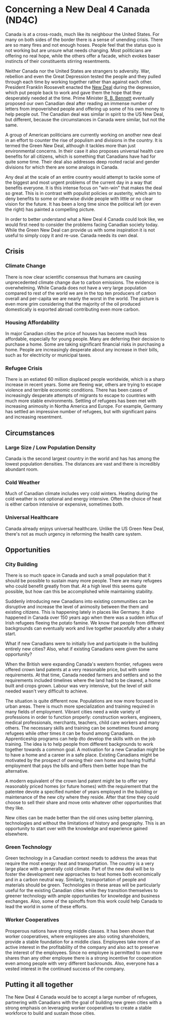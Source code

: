 # Concerning a New Deal 4 Canada (ND4C)

Canada is at a cross-roads, much like its neighbour the United States. For many on both sides of the border there is a sense of unending crisis. There are so many fires and not enough hoses. People feel that the status quo is not working but are unsure what needs changing. Most politicians are offering no real hope, while the others offer a facade, which evokes baser instincts of their constituents stirring resentments.

Neither Canada nor the United States are strangers to adversity. War, rebellion and even the Great Depression tested the people and they pulled through each time by working together rather than against each other. President Franklin Roosevelt enacted the [New Deal](https://en.wikipedia.org/wiki/New_Deal) during the depression, which put people back to work and gave them the hope that they desperately needed at the time. Prime Minister [R. B. Bennett](https://en.wikipedia.org/wiki/R._B._Bennett#Bennett's_New_Deal) eventually proposed our own Canadian deal after reading an immense number of letters from impoverished people and offering up some of his own money to help people out. The Canadian deal was similar in spirit to the US New Deal, but different, because the circumstances in Canada were similar, but not the same.

A group of American politicians are currently working on another new deal in an effort to counter the rise of populism and divisions in the country. It is termed the Green New Deal, although it tackles more than just environmental concerns. In their case it also proposes universal health care benefits for all citizens, which is something that Canadians have had for quite some time. Their deal also addresses deep rooted racial and gender divisions for which there are some analogs in Canada.

Any deal at the scale of an entire country would attempt to tackle some of the biggest and most urgent problems of the current day in a way that benefits everyone. It is this intense focus on "win-win" that makes the deal so great. This is in contrast with populist policies or austerity, which aim to deny benefits to some or otherwise divide people with little or no clear vision for the future. It has been a long time since the political left (or even the right) has painted a compelling picture.

In order to better understand what a New Deal 4 Canada could look like, we would first need to consider the problems facing Canadian society today. While the Green New Deal can provide us with some inspiration it is not useful to simply copy it and re-use. Canada needs its own deal.

## Crisis

### Climate Change

There is now clear scientific consensus that humans are causing unprecedented climate change due to carbon emissions. The evidence is overwhelming. While Canada does not have a very large population compared to rest of the world we are in the top ten producers of carbon overall and per-capita we are nearly the worst in the world. The picture is even more grim considering that the majority of the oil produced domestically is exported abroad contributing even more carbon.

### Housing Affordability

In major Canadian cities the price of houses has become much less affordable, especially for young people. Many are deferring their decision to purchase a home. Some are taking significant financial risks in purchasing a home. People are increasingly desperate about any increase in their bills, such as for electricity or municipal taxes.

### Refugee Crisis

There is an estiated 60 million displaced people worldwide, which is a sharp increase in recent years. Some are fleeing war, others are trying to escape violence and terrible economic conditions. There has been cases of increasingly desperate attempts of migrants to escape to countries with much more stable environments. Settling of refugees has been met with increasing animosity in Northa America and Europe. For example, Germany has settled an impressive number of refugees, but with significant pains and increasing resentment.

## Circumstances

### Large Size / Low Population Density

Canada is the second largest country in the world and has has among the lowest population densities. The distances are vast and there is incredibly abundant room.

### Cold Weather

Much of Canadian climate includes very cold winters. Heating during the cold weather is not optional and energy intensive. Often the choice of heat is either carbon intensive or expensive, sometimes both.

### Universal Healthcare

Canada already enjoys universal healthcare. Unlike the US Green New Deal, there's not as much urgency in reforming the health care system.

## Opportunities

### City Building

There is so much space in Canada and such a small population that it should be possible to sustain many more people. There are many refugees who could benefit greatly from that. At a high level this seems quite possible, but how can this be accomplished while maintaining stability.

Suddenly introducing new Canadians into existing communities can be disruptive and increase the level of animosity between the them and existing citizens. This is happening lately in places like Germany. It also happened in Canada over 150 years ago when there was a sudden influx of Irish refugees fleeing the potato famine. We know that people from different backgrounds can eventually work and live together peacefully after a shaky start.

What if new Canadians were to initially live and participate in the building entirely new cities? Also, what if existing Canadians were given the same opportunity?

When the British were expanding Canada's western frontier, refugees were offered crown land patents at a very reasonable price, but with some requirements. At that time, Canada needed farmers and settlers and so the requirements included timelines where the land had to be cleared, a home built and crops grown. Labour was very intensive, but the level of skill needed wasn't very difficult to achieve.

The situation is quite different now. Populations are now more focused in urban areas. There is much more specialization and training required in many fields of employment. Vibrant cities need a wide variety of professions in order to function properly: construction workers, engineers, medical professionals, merchants, teachers, child care workers and many others. The necessary skills and training can be sometimes found among refugees while other times it can be found among Canadians. Apprenticeship programs can help dto develop the skills with on the job training. The idea is to help people from different backgrounds to work together towards a common goal. A motivation for a new Canadian might be to have a home and a career in a safe place. Existing Canadians might be motivated by the prospect of owning their own home and having fruitful employment that pays the bills and offers them better hope than the alternative.

A modern equivalent of the crown land patent might be to offer very reasonably priced homes (or future homes) with the requirement that the patentee devote a specified number of years employed in the building or maintenance of the new city where they reside. After that time they could choose to sell their share and move onto whatever other opportunities that they like.

New cities can be made better than the old ones using better planning, technologies and without the limitations of history and geography. This is an opportunity to start over with the knowledge and experience gained elsewhere.

### Green Technology

Green technology in a Canadian context needs to address the areas that require the most energy: heat and transportation. The country is a very large place with a generally cold climate. Part of the new deal will be to foster the development new approaches to heat homes both economically and in a carbon neutral way. Similarly, transportation of people and materials should be green. Technologies in these areas will be particularly useful for the existing Canadian cities while they transition themselves to greener technology with ample opportunities for knowledge and business exchanges. Also, some of the spinoffs from this work could help Canada to lead the world in some of these efforts.

### Worker Cooperatives

Prosperous nations have strong middle classes. It has been shown that worker cooperatives, where employees are also voting shareholders, provide a stable foundation for a middle class. Employees take more of an active interest in the profitability of the company and also act to preserve the interest of the employees. Since no employee is permitted to own more shares than any other employee there is a strong incentive for cooperation even among people with very different backrounds. Also, everyone has a vested interest in the continued success of the company.

## Putting it all together

The New Deal 4 Canada would be to accept a large number of refugees, partnering with Canadians with the goal of building new green cities with a strong emphasis on leveraging worker cooperatives to create a stable workforce to build and sustain those cities.
